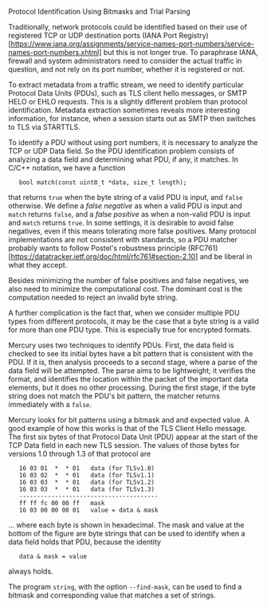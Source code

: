 Protocol Identification Using Bitmasks and Trial Parsing

Traditionally, network protocols could be identified based on their
use of registered TCP or UDP destination ports (IANA Port
Registry)[https://www.iana.org/assignments/service-names-port-numbers/service-names-port-numbers.xhtml]
but this is not longer true.  To paraphrase IANA, firewall and system
administrators need to consider the actual traffic in question, and
not rely on its port number, whether it is registered or not.

To extract metadata from a traffic stream, we need to identify
particular Protocol Data Units (PDUs), such as TLS client hello
messages, or SMTP HELO or EHLO requests.  This is a slightly different
problem than protocol identification.  Metadata extraction sometimes
reveals more interesting information, for instance, when a session
starts out as SMTP then switches to TLS via STARTTLS.

To identify a PDU without using port numbers, it is necessary to
analyze the TCP or UDP Data field.  So the PDU identification problem
consists of analyzing a data field and determining what PDU, if any,
it matches.  In C/C++ notation, we have a function

```
   bool match(const uint8_t *data, size_t length);
```

that returns `true` when the byte string of a valid PDU is input, and
`false` otherwise.  We define a *false negative* as when a valid PDU
is input and `match` returns `false`, and a *false positive* as when a
non-valid PDU is input and `match` returns `true`.  In some settings,
it is desirable to avoid false negatives, even if this means
tolerating more false positives.  Many protocol implementations are
not consistent with standards, so a PDU matcher probably wants to
follow Postel's robustness principle
(RFC761)[https://datatracker.ietf.org/doc/html/rfc761#section-2.10]
and be liberal in what they accept.

Besides minimizing the number of false positives and false negatives,
we also need to minimize the computational cost.  The dominant cost is
the computation needed to reject an invalid byte string.

A further complication is the fact that, when we consider multiple PDU
types from different protocols, it may be the case that a byte string
is a valid for more than one PDU type.  This is especially true for
encrypted formats.

Mercury uses two techniques to identify PDUs.  First, the data field
is checked to see its initial bytes have a bit pattern that is
consistent with the PDU.  If it is, then analysis proceeds to a second
stage, where a parse of the data field will be attempted.  The parse
aims to be lightweight; it verifies the format, and identifies the
location within the packet of the important data elements, but it does
no other processing.  During the first stage, if the byte string does
not match the PDU's bit pattern, the matcher returns immediately with
a `false`.


Mercury looks for bit patterns using a bitmask and and expected value.
A good example of how this works is that of the TLS Client Hello
message.  The first six bytes of that Protocol Data Unit (PDU) appear
at the start of the TCP Data field in each new TLS session.  The
values of those bytes for versions 1.0 through 1.3 of that protocol
are

```
   16 03 01  *  * 01   data (for TLSv1.0)
   16 03 02  *  * 01   data (for TLSv1.1)
   16 03 03  *  * 01   data (for TLSv1.2)
   16 03 03  *  * 01   data (for TLSv1.3)
   ---------------------------------------
   ff ff fc 00 00 ff   mask
   16 03 00 00 00 01   value = data & mask
```

... where each byte is shown in hexadecimal.  The mask and value at
the bottom of the figure are byte strings that can be used to identify
when a data field holds that PDU, because the identity

```
   data & mask = value
```

always holds.

The program `string`, with the option `--find-mask`, can be used to find
a bitmask and corresponding value that matches a set of strings.